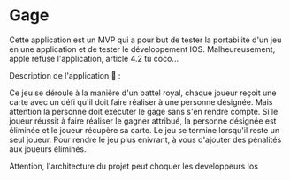 # Gage

Cette application est un MVP qui a pour but de tester la portabilité d'un jeu en une application et de tester le développement IOS.
Malheureusement, apple refuse l'application, article 4.2 tu coco...

Description de l'application 📱 : 

Ce jeu se déroule à la manière d'un battel royal, chaque joueur reçoit une carte avec un défi qu'il doit faire réaliser à une personne désignée. Mais attention la personne doit exécuter le gage sans s'en rendre compte. Si le joueur réussit à faire réaliser le gagner attribué, la personne désignée est éliminée et le joueur récupère sa carte. Le jeu se termine lorsqu'il reste un seul joueur.
Pour rendre le jeu plus enivrant, à vous d'ajouter des pénalités aux joueurs éliminés.

Attention, l'architecture du projet peut choquer les developpeurs Ios

